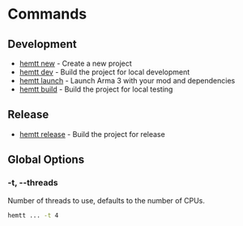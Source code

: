 # Commands

## Development

- [hemtt new](commands-new.md) - Create a new project
- [hemtt dev](commands-dev.md) - Build the project for local development
- [hemtt launch](commands-launch.md) - Launch Arma 3 with your mod and dependencies
- [hemtt build](commands-build.md) - Build the project for local testing

## Release

- [hemtt release](commands-release.md) - Build the project for release

## Global Options

### -t, --threads

Number of threads to use, defaults to the number of CPUs.

```bash
hemtt ... -t 4
```
